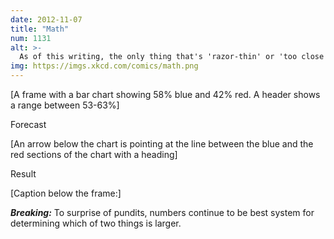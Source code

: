 ```yaml
---
date: 2012-11-07
title: "Math"
num: 1131
alt: >-
  As of this writing, the only thing that's 'razor-thin' or 'too close to call' is the gap between the consensus poll forecast and the result.
img: https://imgs.xkcd.com/comics/math.png
---
```

[A frame with a bar chart showing 58% blue and 42% red. A header shows a range between 53-63%]

Forecast

[An arrow below the chart is pointing at the line between the blue and the red sections of the chart with a heading]

Result

[Caption below the frame:]

***Breaking:*** To surprise of pundits, numbers continue to be best system for determining which of two things is larger.